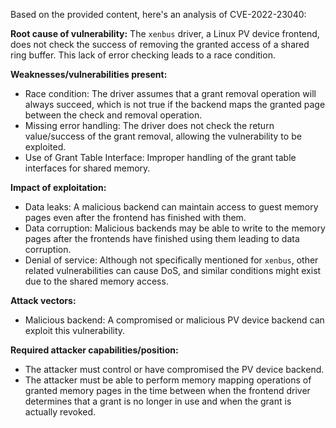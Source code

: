 Based on the provided content, here's an analysis of CVE-2022-23040:

**Root cause of vulnerability:**
The `xenbus` driver, a Linux PV device frontend, does not check the success of removing the granted access of a shared ring buffer. This lack of error checking leads to a race condition.

**Weaknesses/vulnerabilities present:**
- Race condition: The driver assumes that a grant removal operation will always succeed, which is not true if the backend maps the granted page between the check and removal operation.
- Missing error handling: The driver does not check the return value/success of the grant removal, allowing the vulnerability to be exploited.
- Use of Grant Table Interface: Improper handling of the grant table interfaces for shared memory.

**Impact of exploitation:**
- Data leaks: A malicious backend can maintain access to guest memory pages even after the frontend has finished with them.
- Data corruption: Malicious backends may be able to write to the memory pages after the frontends have finished using them leading to data corruption.
- Denial of service: Although not specifically mentioned for `xenbus`, other related vulnerabilities can cause DoS, and similar conditions might exist due to the shared memory access.

**Attack vectors:**
- Malicious backend: A compromised or malicious PV device backend can exploit this vulnerability.

**Required attacker capabilities/position:**
- The attacker must control or have compromised the PV device backend.
- The attacker must be able to perform memory mapping operations of granted memory pages in the time between when the frontend driver determines that a grant is no longer in use and when the grant is actually revoked.
